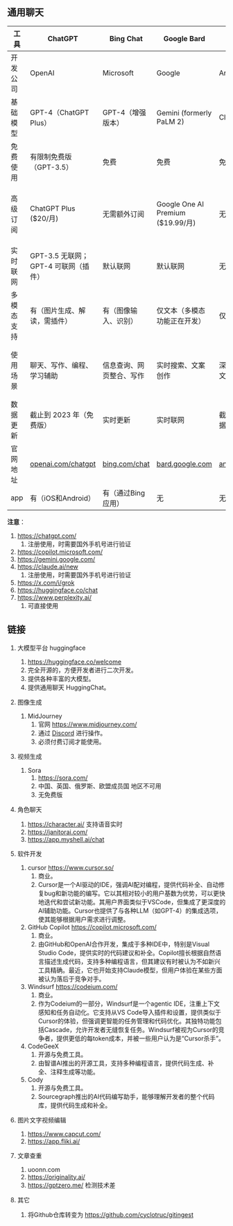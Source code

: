 
## 通用聊天

| 工具       | ChatGPT                                          | Bing Chat                                  | Google Bard                                 | Claude                                      | Grok                                | HuggingChat                                        | Perplexity                                |
| ---------- | ------------------------------------------------ | ------------------------------------------ | ------------------------------------------- | ------------------------------------------- | ----------------------------------- | -------------------------------------------------- | ----------------------------------------- |
| 开发公司   | OpenAI                                           | Microsoft                                  | Google                                      | Anthropic                                   | xAI                                 | Hugging Face                                       | Perplexity AI                             |
| 基础模型   | GPT-4（ChatGPT Plus）                            | GPT-4（增强版本）                          | Gemini (formerly PaLM 2)                    | Claude 2                                    | Grok-2/Grok-2 mini                  | 多种开源模型（如 Llama, Qwen等）                   | 各种大模型（如GPT-4, Claude 3, Grok-2等） |
| 免费使用   | 有限制免费版（GPT-3.5）                          | 免费                                       | 免费                                        | 免费                                        | 免费（需 X 平台账户）               | 完全免费                                           | 免费使用（有限制），Pro模式付费           |
| 高级订阅   | ChatGPT Plus ($20/月)                            | 无需额外订阅                               | Google One AI Premium ($19.99/月)           | 无高级版本                                  | X Premium 和 Premium+（有额外功能） | 无高级订阅                                         | Perplexity Pro ($20/月)                   |
| 实时联网   | GPT-3.5 无联网；GPT-4 可联网（插件）             | 默认联网                                   | 默认联网                                    | 无法联网                                    | 通过 X 平台实时联网                 | 可通过插件实现                                     | 实时联网                                  |
| 多模态支持 | 有（图片生成、解读，需插件）                     | 有（图像输入、识别）                       | 仅文本（多模态功能正在开发）                | 仅文本                                      | 文本、图像生成（通过 Flux 模型）    | 文本，部分模型支持图像生成                         | 文本，Pro版本支持图像生成                 |
| 使用场景   | 聊天、写作、编程、学习辅助                       | 信息查询、网页整合、写作                   | 实时搜索、文案创作                          | 深度写作、长文生成                          | 聊天、信息查询、图像生成、提问建议  | 聊天、教育、代码生成、问答                         | 信息搜索、回答问题、研究辅助              |
| 数据更新   | 截止到 2023 年（免费版）                         | 实时更新                                   | 实时联网                                    | 截止到训练数据的日期                        | 通过 X 平台实时更新                 | 依赖模型更新，部分实时联网                         | 实时更新                                  |
| 官网地址   | [openai.com/chatgpt](https://openai.com/chatgpt) | [bing.com/chat](https://www.bing.com/chat) | [bard.google.com](https://bard.google.com/) | [anthropic.com](https://www.anthropic.com/) | [x.ai](https://x.ai/)               | [huggingface.co/chat](https://huggingface.co/chat) | [perplexity.ai](https://perplexity.ai/)   |
| app        | 有（iOS和Android）                               | 有（通过Bing应用）                         | 无                                          | 无                                          | 无                                  | 无                                                 | 有（iOS）                                 |

**注意**：

1. https://chatgpt.com/  
    1. 注册使用，时需要国外手机号进行验证
2. https://copilot.microsoft.com/
3. https://gemini.google.com/
4. https://claude.ai/new  
    1. 注册使用，时需要国外手机号进行验证
5. https://x.com/i/grok
6. https://huggingface.co/chat
7. https://www.perplexity.ai/
    1. 可直接使用

## 链接
1. 大模型平台 huggingface
    1. https://huggingface.co/welcome
    2. 完全开源的，方便开发者进行二次开发。
    3. 提供各种丰富的大模型。
    4. 提供通用聊天 HuggingChat。

2. 图像生成
    1. MidJourney 
        1. 官网 https://www.midjourney.com/ 
        2. 通过 [Discord](https://discord.com/invite/midjourney) 进行操作。
        3. 必须付费订阅才能使用。

3. 视频生成 
    1. Sora
        1. https://sora.com/
        2. 中国、英国、俄罗斯、欧盟成员国 地区不可用
        3. 无免费版

4. 角色聊天
    1. https://character.ai/ 支持语音实时
    2. https://janitorai.com/
    3. https://app.myshell.ai/chat

5. 软件开发
    1. cursor https://www.cursor.so/
        1. 商业。
        2. Cursor是一个AI驱动的IDE，强调AI配对编程，提供代码补全、自动修复bug和新功能的编写。它以其相对较小的用户基数为优势，可以更快地迭代和尝试新功能。其用户界面类似于VSCode，但集成了更深度的AI辅助功能。Cursor也提供了与各种LLM（如GPT-4）的集成选项，使其能够根据用户需求进行调整。
    2. GitHub Copilot https://copilot.microsoft.com/
        1. 商业。
        2. 由GitHub和OpenAI合作开发，集成于多种IDE中，特别是Visual Studio Code，提供实时的代码建议和补全。Copilot擅长根据自然语言描述生成代码，支持多种编程语言，但其建议有时被认为不如新兴工具精确。最近，它也开始支持Claude模型，但用户体验在某些方面被认为落后于竞争对手。
    3. Windsurf https://codeium.com/
        1. 商业。
        2. 作为Codeium的一部分，Windsurf是一个agentic IDE，注重上下文感知和任务自动化。它支持从VS Code导入插件和设置，提供类似于Cursor的体验，但强调更智能的任务管理和代码优化。其独特功能包括Cascade，允许开发者无缝恢复任务。Windsurf被视为Cursor的竞争者，提供更低的每token成本，并被一些用户认为是“Cursor杀手”。
    4. CodeGeeX
        1. 开源与免费工具。
        2. 由智谱AI推出的开源工具，支持多种编程语言，提供代码生成、补全、注释生成等功能。
    5. Cody
        1. 开源与免费工具。
        2. Sourcegraph推出的AI代码编写助手，能够理解开发者的整个代码库，提供代码生成和补全。



6.  图片文字视频编辑
    1. https://www.capcut.com/
    2. https://app.fliki.ai/

7.  文章查重
    1. uoonn.com
    2. https://originality.ai/
    3. https://gptzero.me/  检测技术差

8.  其它
    1. 将Github仓库转变为 https://github.com/cyclotruc/gitingest
